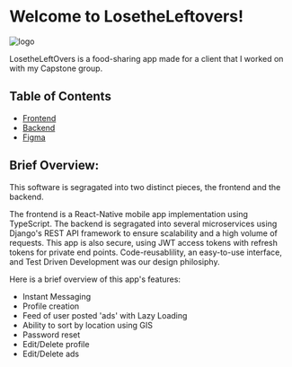 # Welcome to LosetheLeftovers! 
![logo](https://github.com/user-attachments/assets/36742ec0-314e-4557-8ef2-20c4b7cb671b)

LosetheLeftOvers is a food-sharing app made for a client that I worked on with my Capstone group. 

## Table of Contents 
- [Frontend](/app/LooseTheLeftovers_Frontend)
- [Backend](/app/LooseTheLeftovers_Backend)
- [Figma](https://www.figma.com/design/whYFobU3nE3WhZFY9h3O93/Year-long-project-21?node-id=219-2&t=KPhOWfEH91B7qhIC-1)

## Brief Overview: 

This software is segragated into two distinct pieces, the frontend and the backend.

The frontend is a React-Native mobile app implementation using TypeScript. The backend is segragated into several microservices  using Django's REST API framework to ensure scalability and a high volume of requests. This app is also secure, using JWT access tokens with refresh tokens for private end points. Code-reusablility, an easy-to-use interface, and Test Driven Development was our design philosiphy. 

Here is a brief overview of this app's features: 
  - Instant Messaging
  - Profile creation
  - Feed of user posted 'ads' with Lazy Loading
  - Ability to sort by location using GIS
  - Password reset
  - Edit/Delete profile
  - Edit/Delete ads
